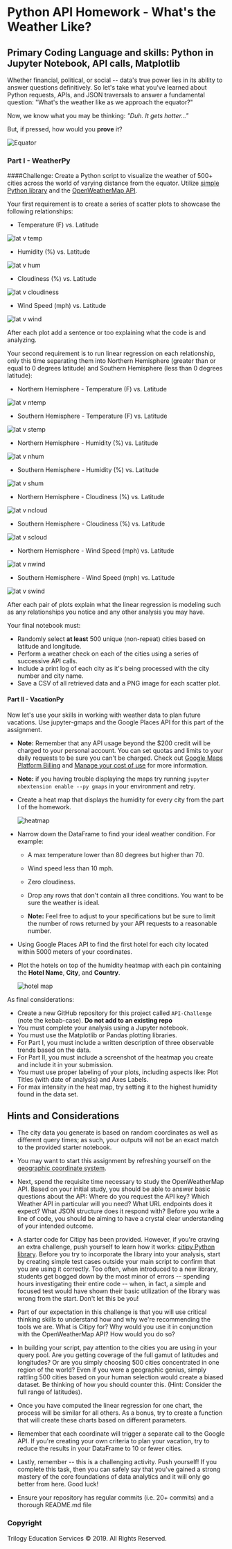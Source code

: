 # Python API Homework - What's the Weather Like?

## Primary Coding Language and skills: Python in Jupyter Notebook, API calls, Matplotlib

Whether financial, political, or social -- data's true power lies in its ability to answer questions definitively. So let's take what you've learned about Python requests, APIs, and JSON traversals to answer a fundamental question: "What's the weather like as we approach the equator?"

Now, we know what you may be thinking: _"Duh. It gets hotter..."_

But, if pressed, how would you **prove** it?

![Equator](Images/equatorsign.png)

### Part I - WeatherPy
####Challenge:
Create a Python script to visualize the weather of 500+ cities across the world of varying distance from the equator. Utilize [simple Python library](https://pypi.python.org/pypi/citipy) and the [OpenWeatherMap API](https://openweathermap.org/api).

Your first requirement is to create a series of scatter plots to showcase the following relationships:

* Temperature (F) vs. Latitude

![lat v temp](https://github.com/tanazimmer/PythonAPI-Challenge/blob/master/output_data/lat_v_maxtemp.png)
* Humidity (%) vs. Latitude

![lat v hum](https://github.com/tanazimmer/PythonAPI-Challenge/blob/master/output_data/lat_v_humidity.png)
* Cloudiness (%) vs. Latitude

![lat v cloudiness](https://github.com/tanazimmer/PythonAPI-Challenge/blob/master/output_data/lat_v_cloudiness.png)
* Wind Speed (mph) vs. Latitude

![lat v wind](https://github.com/tanazimmer/PythonAPI-Challenge/blob/master/output_data/lat_v_wind.png)

After each plot add a sentence or too explaining what the code is and analyzing.

Your second requirement is to run linear regression on each relationship, only this time separating them into Northern Hemisphere (greater than or equal to 0 degrees latitude) and Southern Hemisphere (less than 0 degrees latitude):

* Northern Hemisphere - Temperature (F) vs. Latitude

![lat v ntemp](https://github.com/tanazimmer/PythonAPI-Challenge/blob/master/output_data/lat_v_temp_northern.png)
* Southern Hemisphere - Temperature (F) vs. Latitude

![lat v stemp](https://github.com/tanazimmer/PythonAPI-Challenge/blob/master/output_data/lat_v_temp_southern.png)
* Northern Hemisphere - Humidity (%) vs. Latitude

![lat v nhum](https://github.com/tanazimmer/PythonAPI-Challenge/blob/master/output_data/lat_v_hum_northern.png)
* Southern Hemisphere - Humidity (%) vs. Latitude

![lat v shum](https://github.com/tanazimmer/PythonAPI-Challenge/blob/master/output_data/lat_v_hum_southern.png)
* Northern Hemisphere - Cloudiness (%) vs. Latitude

![lat v ncloud](https://github.com/tanazimmer/PythonAPI-Challenge/blob/master/output_data/lat_v_cloud_northern.png)
* Southern Hemisphere - Cloudiness (%) vs. Latitude

![lat v scloud](https://github.com/tanazimmer/PythonAPI-Challenge/blob/master/output_data/lat_v_cloud_southern.png)
* Northern Hemisphere - Wind Speed (mph) vs. Latitude

![lat v nwind](https://github.com/tanazimmer/PythonAPI-Challenge/blob/master/output_data/lat_v_wind_northern.png)
* Southern Hemisphere - Wind Speed (mph) vs. Latitude

![lat v swind](https://github.com/tanazimmer/PythonAPI-Challenge/blob/master/output_data/lat_v_wind_southern.png)

After each pair of plots explain what the linear regression is modeling such as any relationships you notice and any other analysis you may have.

Your final notebook must:

* Randomly select **at least** 500 unique (non-repeat) cities based on latitude and longitude.
* Perform a weather check on each of the cities using a series of successive API calls.
* Include a print log of each city as it's being processed with the city number and city name.
* Save a CSV of all retrieved data and a PNG image for each scatter plot.

#### Part II - VacationPy

Now let's use your skills in working with weather data to plan future vacations. Use jupyter-gmaps and the Google Places API for this part of the assignment.

* **Note:** Remember that any API usage beyond the $200 credit will be charged to your personal account. You can set quotas and limits to your daily requests to be sure you can't be charged. Check out [Google Maps Platform Billing](https://developers.google.com/maps/billing/gmp-billing#monitor-and-restrict-consumption) and [Manage your cost of use](https://developers.google.com/maps/documentation/javascript/usage-and-billing#set-caps) for more information.

* **Note:** if you having trouble displaying the maps try running `jupyter nbextension enable --py gmaps` in your environment and retry.

* Create a heat map that displays the humidity for every city from the part I of the homework.

  ![heatmap](Images/heatmap.png)

* Narrow down the DataFrame to find your ideal weather condition. For example:

  * A max temperature lower than 80 degrees but higher than 70.

  * Wind speed less than 10 mph.

  * Zero cloudiness.

  * Drop any rows that don't contain all three conditions. You want to be sure the weather is ideal.

  * **Note:** Feel free to adjust to your specifications but be sure to limit the number of rows returned by your API requests to a reasonable number.

* Using Google Places API to find the first hotel for each city located within 5000 meters of your coordinates.

* Plot the hotels on top of the humidity heatmap with each pin containing the **Hotel Name**, **City**, and **Country**.

  ![hotel map](Images/hotel_map.png)

As final considerations:

* Create a new GitHub repository for this project called `API-Challenge` (note the kebab-case). **Do not add to an existing repo**
* You must complete your analysis using a Jupyter notebook.
* You must use the Matplotlib or Pandas plotting libraries.
* For Part I, you must include a written description of three observable trends based on the data.
* For Part II, you must include a screenshot of the heatmap you create and include it in your submission.
* You must use proper labeling of your plots, including aspects like: Plot Titles (with date of analysis) and Axes Labels.
* For max intensity in the heat map, try setting it to the highest humidity found in the data set.

## Hints and Considerations

* The city data you generate is based on random coordinates as well as different query times; as such, your outputs will not be an exact match to the provided starter notebook.

* You may want to start this assignment by refreshing yourself on the [geographic coordinate system](http://desktop.arcgis.com/en/arcmap/10.3/guide-books/map-projections/about-geographic-coordinate-systems.htm).

* Next, spend the requisite time necessary to study the OpenWeatherMap API. Based on your initial study, you should be able to answer  basic questions about the API: Where do you request the API key? Which Weather API in particular will you need? What URL endpoints does it expect? What JSON structure does it respond with? Before you write a line of code, you should be aiming to have a crystal clear understanding of your intended outcome.

* A starter code for Citipy has been provided. However, if you're craving an extra challenge, push yourself to learn how it works: [citipy Python library](https://pypi.python.org/pypi/citipy). Before you try to incorporate the library into your analysis, start by creating simple test cases outside your main script to confirm that you are using it correctly. Too often, when introduced to a new library, students get bogged down by the most minor of errors -- spending hours investigating their entire code -- when, in fact, a simple and focused test would have shown their basic utilization of the library was wrong from the start. Don't let this be you!

* Part of our expectation in this challenge is that you will use critical thinking skills to understand how and why we're recommending the tools we are. What is Citipy for? Why would you use it in conjunction with the OpenWeatherMap API? How would you do so?

* In building your script, pay attention to the cities you are using in your query pool. Are you getting coverage of the full gamut of latitudes and longitudes? Or are you simply choosing 500 cities concentrated in one region of the world? Even if you were a geographic genius, simply rattling 500 cities based on your human selection would create a biased dataset. Be thinking of how you should counter this. (Hint: Consider the full range of latitudes).

* Once you have computed the linear regression for one chart, the process will be similar for all others. As a bonus, try to create a function that will create these charts based on different parameters.

* Remember that each coordinate will trigger a separate call to the Google API. If you're creating your own criteria to plan your vacation, try to reduce the results in your DataFrame to 10 or fewer cities.

* Lastly, remember -- this is a challenging activity. Push yourself! If you complete this task, then you can safely say that you've gained a strong mastery of the core foundations of data analytics and it will only go better from here. Good luck!

* Ensure your repository has regular commits (i.e. 20+ commits) and a thorough README.md file

### Copyright

Trilogy Education Services © 2019. All Rights Reserved.
